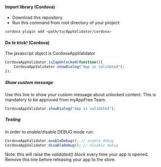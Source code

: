 #### Import library (Cordova)
 - Download this repository.
 - Run this command from root directory of your project:
```bash
cordova plugin add <path/to/AppValidator/cordova>
```

#### Do te trick! (Cordova)
The javascript object is CordovaAppValidator
``` javascript
CordovaAppValidator.isIapUnlocked(function(){
    CordovaAppValidator.showDialog("App is validated");
});
```
##### Show custom message
Use this line to show your custom message about unlocked content. This is mandatory to be approved from myAppFree Team.
``` javascript
CordovaAppValidator.showDialog("App is validated");
```

##### Testing
In order to enable/disable DEBUG mode run:
``` javascript
CordovaAppValidator.enableDebug(); // enable debug
CordovaAppValidator.disableDebug(); // disable debug
```
Note: this will raise the *validated() block* every time your app is opened. Remove this line before releasing your app to the store.